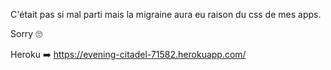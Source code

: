 C'était pas si mal parti mais la migraine aura eu raison du css de mes apps.

Sorry 🙄

Heroku ➡️ https://evening-citadel-71582.herokuapp.com/
